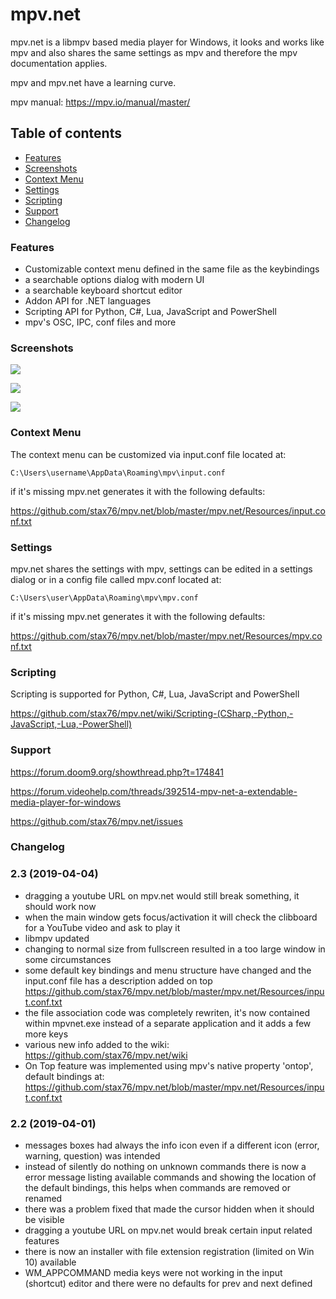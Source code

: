 # mpv.net

mpv.net is a libmpv based media player for Windows, it looks and works like mpv and also shares the same settings as mpv and therefore the mpv documentation applies.

mpv and mpv.net have a learning curve.

mpv manual: <https://mpv.io/manual/master/>

Table of contents
-----------------

- [Features](#features)
- [Screenshots](#screenshots)
- [Context Menu](#context-menu)
- [Settings](#settings)
- [Scripting](#scripting)
- [Support](#support)
- [Changelog](#changelog)

### Features

- Customizable context menu defined in the same file as the keybindings
- a searchable options dialog with modern UI
- a searchable keyboard shortcut editor
- Addon API for .NET languages
- Scripting API for Python, C#, Lua, JavaScript and PowerShell
- mpv's OSC, IPC, conf files and more

### Screenshots

![](https://raw.githubusercontent.com/stax76/mpv.net/master/screenshots/mpvnet.png)

![](https://raw.githubusercontent.com/stax76/mpv.net/master/screenshots/mpvConfEdit.png)

![](https://raw.githubusercontent.com/stax76/mpv.net/master/screenshots/mpvInputEdit.png)

### Context Menu

The context menu can be customized via input.conf file located at:
```
C:\Users\username\AppData\Roaming\mpv\input.conf
```
if it's missing mpv.net generates it with the following defaults:

<https://github.com/stax76/mpv.net/blob/master/mpv.net/Resources/input.conf.txt>

### Settings

mpv.net shares the settings with mpv, settings can be edited in a settings dialog or in a config file called mpv.conf located at:
```
C:\Users\user\AppData\Roaming\mpv\mpv.conf
```
if it's missing mpv.net generates it with the following defaults:

<https://github.com/stax76/mpv.net/blob/master/mpv.net/Resources/mpv.conf.txt>

### Scripting

Scripting is supported for Python, C#, Lua, JavaScript and PowerShell

https://github.com/stax76/mpv.net/wiki/Scripting-(CSharp,-Python,-JavaScript,-Lua,-PowerShell)

### Support

<https://forum.doom9.org/showthread.php?t=174841>

<https://forum.videohelp.com/threads/392514-mpv-net-a-extendable-media-player-for-windows>

<https://github.com/stax76/mpv.net/issues>

### Changelog

### 2.3 (2019-04-04)

- dragging a youtube URL on mpv.net would still break something, it should work now
- when the main window gets focus/activation it will check the clibboard for a YouTube video and ask to play it
- libmpv updated
- changing to normal size from fullscreen resulted in a too large window in some circumstances
- some default key bindings and menu structure have changed and the input.conf file has a description added on top <https://github.com/stax76/mpv.net/blob/master/mpv.net/Resources/input.conf.txt>
- the file association code was completely rewriten, it's now contained within mpvnet.exe instead of a separate application and it adds a few more keys
- various new info added to the wiki: <https://github.com/stax76/mpv.net/wiki>
- On Top feature was implemented using mpv's native property 'ontop', default bindings at: <https://github.com/stax76/mpv.net/blob/master/mpv.net/Resources/input.conf.txt>

### 2.2 (2019-04-01)

- messages boxes had always the info icon even if a different icon (error, warning, question) was intended
- instead of silently do nothing on unknown commands there is now a error message listing available commands and showing the location of the default bindings, this helps when commands are removed or renamed
- there was a problem fixed that made the cursor hidden when it should be visible
- dragging a youtube URL on mpv.net would break certain input related features
- there is now an installer with file extension registration (limited on Win 10) available
- WM_APPCOMMAND media keys were not working in the input (shortcut) editor and there were no defaults for prev and next defined